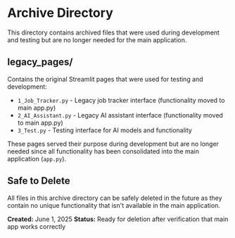 # Archive Directory

This directory contains archived files that were used during development and testing but are no longer needed for the main application.

## legacy_pages/

Contains the original Streamlit pages that were used for testing and development:

- `1_Job_Tracker.py` - Legacy job tracker interface (functionality moved to main app.py)
- `2_AI_Assistant.py` - Legacy AI assistant interface (functionality moved to main app.py)  
- `3_Test.py` - Testing interface for AI models and functionality

These pages served their purpose during development but are no longer needed since all functionality has been consolidated into the main application (`app.py`).

## Safe to Delete

All files in this archive directory can be safely deleted in the future as they contain no unique functionality that isn't available in the main application.

**Created:** June 1, 2025
**Status:** Ready for deletion after verification that main app works correctly
